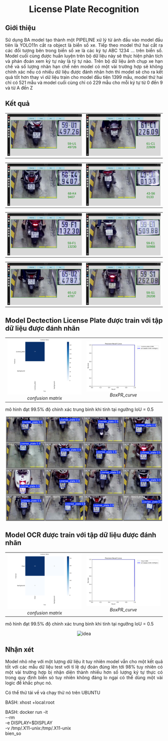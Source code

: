 <p align="center">
 <h1 align="center">License Plate Recognition</h1>
</p>

## Giới thiệu

<p align="justify">
  Sử dụng BA model tạo thành một PIPELINE xử lý từ ảnh đầu vào model đầu tiên là YOLO11n cắt ra object là biển số xe.
  Tiếp theo model thứ hai cắt ra các đối tượng bên trong biển số xe là các ký tự ABC 1234 ... trên biển số. Model cuối 
  cùng được huấn luyện trên bộ dữ liệu này sẽ thực hiện phân tích và phán đoán xem ký tự này là tý tự nào.
  Trên bộ dữ liệu ảnh chụp xe hạn chế và số lượng nhãn hạn chế nên model có một vài trường hợp sẽ không chính xác nếu 
  có nhiều dữ liệu được đánh nhãn hơn thì model sẽ cho ra kết quả tốt hơn thay vì dữ liệu train cho model đầu tiên 1399 mẫu, 
  model thứ hai chỉ có 521 mẫu và model cuối cùng chỉ có 229 mẫu cho mỗi ký tự từ 0 đến 9 và từ A đến Z
</p>

## Kết quả

<table align="center">
  <tr>
    <td align="center" width="45%">
      <img src="result/Screenshot from 2025-07-11 10-01-23.png" width="100%"><br>
    </td>
    <td align="center" width="45%">
      <img src="result/Screenshot from 2025-07-11 10-01-32.png" width="100%"><br>
    </td>
  </tr>
</table>


<table align="center">
  <tr>
    <td align="center" width="45%">
      <img src="result/Screenshot from 2025-07-11 10-01-46.png" width="100%"><br>
    </td>
    <td align="center" width="45%">
      <img src="result/Screenshot from 2025-07-11 10-01-39.png" width="100%"><br>
    </td>
  </tr>
</table>

<table align="center">
  <tr>
    <td align="center" width="45%">
      <img src="result/Screenshot from 2025-07-11 10-02-42.png" width="100%"><br>
    </td>
    <td align="center" width="45%">
      <img src="result/Screenshot from 2025-07-11 10-02-51.png" width="100%"><br>
    </td>
  </tr>
</table>


<table align="center">
  <tr>
    <td align="center" width="45%">
      <img src="result/Screenshot from 2025-07-11 10-02-31.png" width="100%"><br>
    </td>
    <td align="center" width="45%">
      <img src="result/Screenshot from 2025-07-11 10-03-13.png" width="100%"><br>
    </td>
  </tr>
</table>

## Model Dectection License Plate được train với tập dữ liệu được đánh nhãn

<table align="center">
  <tr>
    <td align="center" width="45%">
      <img src="confusion_matrix_detect.png" width="100%"><br>
      <em>confusion matrix</em>
    </td>
    <td align="center" width="45%">
      <img src="PR_curve.png" width="100%"><br>
      <em>BoxPR_curve</em>
    </td>
  </tr>
</table>

mô hình đạt 99.5% độ chính xác trung bình khi tính tại ngưỡng IoU = 0.5

<p align="center">
  <img src="val_batch2_pred.jpg" width="500" alt="idea"/>
</p>

## Model OCR được train với tập dữ liệu được đánh nhãn

<table align="center">
  <tr>
    <td align="center" width="45%">
      <img src="confusion_matrix.png" width="100%"><br>
      <em>confusion matrix</em>
    </td>
    <td align="center" width="45%">
      <img src="BoxPR_curve.png" width="100%"><br>
      <em>BoxPR_curve</em>
    </td>
  </tr>
</table>

mô hình đạt 99.5% độ chính xác trung bình khi tính tại ngưỡng IoU = 0.5

<p align="center">
  <img src="OCR_on_val_dataset.jpg" width="500" alt="idea"/>
</p>

## Nhận xét

<p align="justify">
  Model nhỏ nhẹ với một lượng dữ liệu ít tuy nhiên model vẫn cho một kết quả tốt với các mẫu dữ liệu test với tỉ lệ dự đoán đúng lên tới 98% tuy nhiên có 
  một vài trường hợp bị nhận diện thành nhiều hơn số lượng ký tự thực có trong quy định biển só tuy nhiên không đáng lo ngại có thể dùng một vài logic để khắc phục nó.
</p>

  Có thể thử tải về và chạy thử nó trên UBUNTU
  
  BASH: xhost +local:root
  
  BASH: docker run -it \
    --rm \
    -e DISPLAY=$DISPLAY \
    -v /tmp/.X11-unix:/tmp/.X11-unix \
    bien_so
